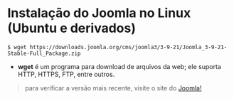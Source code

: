 # Instalação do Joomla no Linux (Ubuntu e derivados)


```
$ wget https://downloads.joomla.org/cms/joomla3/3-9-21/Joomla_3-9-21-Stable-Full_Package.zip
```

- **wget** é um programa para download de arquivos da web; ele suporta HTTP, HTTPS, FTP, entre outros.

> para verificar a versão mais recente, visite o site do [Joomla!](https://downloads.joomla.org)

